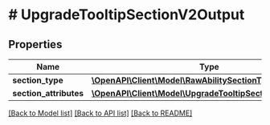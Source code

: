 # # UpgradeTooltipSectionV2Output

## Properties

Name | Type | Description | Notes
------------ | ------------- | ------------- | -------------
**section_type** | [**\OpenAPI\Client\Model\RawAbilitySectionTypeV2**](RawAbilitySectionTypeV2.md) |  | [optional]
**section_attributes** | [**\OpenAPI\Client\Model\UpgradeTooltipSectionAttributeV2[]**](UpgradeTooltipSectionAttributeV2.md) |  | [optional]

[[Back to Model list]](../../README.md#models) [[Back to API list]](../../README.md#endpoints) [[Back to README]](../../README.md)

